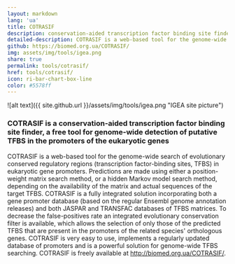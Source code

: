 ```yaml
---
layout: markdown
lang: 'ua'
title: COTRASIF
description: conservation-aided transcription factor binding site finder, a tool for genome-wide detection of putative TFBS in the promoters of the eukaryotic genes
detailed-description: COTRASIF is a web-based tool for the genome-wide search of evolutionary conserved regulatory regions (transcription factor-binding sites, TFBS) in eukaryotic gene promoters. Predictions are made using either a position-weight matrix search method, or a hidden Markov model search method, depending on the availability of the matrix and actual sequences of the target TFBS.
github: https://biomed.org.ua/COTRASIF/
img: assets/img/tools/igea.png
share: true
permalink: tools/cotrasif/
href: tools/cotrasif/
icon: ri-bar-chart-box-line
color: #5578ff
---
```


![alt text]({{ site.github.url }}/assets/img/tools/igea.png "IGEA site picture")

### **COTRASIF** is a conservation-aided transcription factor binding site finder, a free tool for genome-wide detection of putative TFBS in the promoters of the eukaryotic genes


COTRASIF is a web-based tool for the genome-wide search of evolutionary conserved regulatory regions (transcription factor-binding sites, TFBS) in eukaryotic gene promoters. Predictions are made using either a position-weight matrix search method, or a hidden Markov model search method, depending on the availability of the matrix and actual sequences of the target TFBS. COTRASIF is a fully integrated solution incorporating both a gene promoter database (based on the regular Ensembl genome annotation releases) and both JASPAR and TRANSFAC databases of TFBS matrices. To decrease the false-positives rate an integrated evolutionary conservation filter is available, which allows the selection of only those of the predicted TFBS that are present in the promoters of the related species' orthologous genes. COTRASIF is very easy to use, implements a regularly updated database of promoters and is a powerful solution for genome-wide TFBS searching. COTRASIF is freely available at http://biomed.org.ua/COTRASIF/.